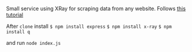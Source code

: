 
Small service using XRay for scraping data from any website. Follows <a href='https://medium.com/@rsylvian/how-to-turn-every-website-into-a-restful-api-9180a9bab43f' target='_blank'>this tutorial</a>

After `clone` install
`$ npm install express`
`$ npm install x-ray`
`$ npm install q`

and run `node index.js`

